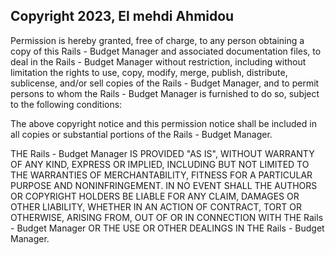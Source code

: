 ## Copyright 2023, El mehdi Ahmidou

Permission is hereby granted, free of charge, to any person obtaining a copy of this Rails - Budget Manager and associated documentation files, to deal in the Rails - Budget Manager without restriction, including without limitation the rights to use, copy, modify, merge, publish, distribute, sublicense, and/or sell copies of the Rails - Budget Manager, and to permit persons to whom the Rails - Budget Manager is furnished to do so, subject to the following conditions:

The above copyright notice and this permission notice shall be included in all copies or substantial portions of the Rails - Budget Manager.

THE Rails - Budget Manager IS PROVIDED "AS IS", WITHOUT WARRANTY OF ANY KIND, EXPRESS OR IMPLIED, INCLUDING BUT NOT LIMITED TO THE WARRANTIES OF MERCHANTABILITY, FITNESS FOR A PARTICULAR PURPOSE AND NONINFRINGEMENT. IN NO EVENT SHALL THE AUTHORS OR COPYRIGHT HOLDERS BE LIABLE FOR ANY CLAIM, DAMAGES OR OTHER LIABILITY, WHETHER IN AN ACTION OF CONTRACT, TORT OR OTHERWISE, ARISING FROM, OUT OF OR IN CONNECTION WITH THE Rails - Budget Manager OR THE USE OR OTHER DEALINGS IN THE Rails - Budget Manager.
